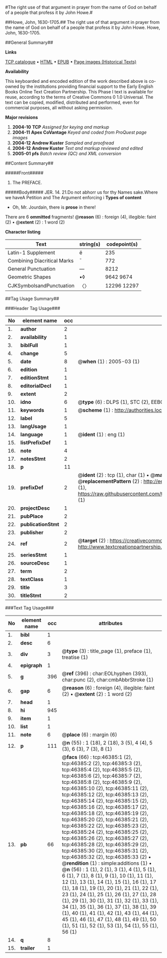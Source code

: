 #The right use of that argument in prayer from the name of God on behalf of a people that profess it by John Howe.#

##Howe, John, 1630-1705.##
The right use of that argument in prayer from the name of God on behalf of a people that profess it by John Howe.
Howe, John, 1630-1705.

##General Summary##

**Links**

[TCP catalogue](http://www.ota.ox.ac.uk/tcp/)  • 
[HTML](http://tei.it.ox.ac.uk/tcp/Texts-HTML/free/A44/A44689.html)  • 
[EPUB](http://tei.it.ox.ac.uk/tcp/Texts-EPUB/free/A44/A44689.epub) • 
[Page images (Historical Texts)](https://data.historicaltexts.jisc.ac.uk/view?pubId=eebo-11146736e&pageId=eebo-11146736e-46385-1)

**Availability**

This keyboarded and encoded edition of the
	       work described above is co-owned by the institutions
	       providing financial support to the Early English Books
	       Online Text Creation Partnership. This Phase I text is
	       available for reuse, according to the terms of Creative
	       Commons 0 1.0 Universal. The text can be copied,
	       modified, distributed and performed, even for
	       commercial purposes, all without asking permission.

**Major revisions**

1. __2004-10__ __TCP__ *Assigned for keying and markup*
1. __2004-11__ __Apex CoVantage__ *Keyed and coded from ProQuest page images*
1. __2004-12__ __Andrew Kuster__ *Sampled and proofread*
1. __2004-12__ __Andrew Kuster__ *Text and markup reviewed and edited*
1. __2005-01__ __pfs__ *Batch review (QC) and XML conversion*

##Content Summary##

#####Front#####

1. The PREFACE.

#####Body#####
JER. 14. 21.Do not abhorr us for thy Names sake.Where we haveA Petition and The Argument enforcing i
**Types of content**

  * Oh, Mr. Jourdain, there is **prose** in there!

There are 6 **ommitted** fragments! 
 @__reason__ (6) : foreign (4), illegible: faint (2)  •  @__extent__ (2) : 1 word (2)

**Character listing**


|Text|string(s)|codepoint(s)|
|---|---|---|
|Latin-1 Supplement|ë|235|
|Combining             Diacritical Marks|̄|772|
|General Punctuation|—|8212|
|Geometric Shapes|▪◊|9642 9674|
|CJKSymbolsandPunctuation|〈〉|12296 12297|

##Tag Usage Summary##

###Header Tag Usage###

|No|element name|occ|attributes|
|---|---|---|---|
|1.|__author__|2||
|2.|__availability__|1||
|3.|__biblFull__|1||
|4.|__change__|5||
|5.|__date__|8| @__when__ (1) : 2005-03 (1)|
|6.|__edition__|1||
|7.|__editionStmt__|1||
|8.|__editorialDecl__|1||
|9.|__extent__|2||
|10.|__idno__|6| @__type__ (6) : DLPS (1), STC (2), EEBO-CITATION (1), OCLC (1), VID (1)|
|11.|__keywords__|1| @__scheme__ (1) : http://authorities.loc.gov/ (1)|
|12.|__label__|5||
|13.|__langUsage__|1||
|14.|__language__|1| @__ident__ (1) : eng (1)|
|15.|__listPrefixDef__|1||
|16.|__note__|4||
|17.|__notesStmt__|2||
|18.|__p__|11||
|19.|__prefixDef__|2| @__ident__ (2) : tcp (1), char (1)  •  @__matchPattern__ (2) : ([0-9\-]+):([0-9IVX]+) (1), (.+) (1)  •  @__replacementPattern__ (2) : http://eebo.chadwyck.com/downloadtiff?vid=$1&page=$2 (1), https://raw.githubusercontent.com/textcreationpartnership/Texts/master/tcpchars.xml#$1 (1)|
|20.|__projectDesc__|1||
|21.|__pubPlace__|2||
|22.|__publicationStmt__|2||
|23.|__publisher__|2||
|24.|__ref__|2| @__target__ (2) : https://creativecommons.org/publicdomain/zero/1.0/ (1), http://www.textcreationpartnership.org/docs/. (1)|
|25.|__seriesStmt__|1||
|26.|__sourceDesc__|1||
|27.|__term__|2||
|28.|__textClass__|1||
|29.|__title__|3||
|30.|__titleStmt__|2||


###Text Tag Usage###

|No|element name|occ|attributes|
|---|---|---|---|
|1.|__bibl__|1||
|2.|__desc__|6||
|3.|__div__|3| @__type__ (3) : title_page (1), preface (1), treatise (1)|
|4.|__epigraph__|1||
|5.|__g__|396| @__ref__ (396) : char:EOLhyphen (393), char:punc (2), char:cmbAbbrStroke (1)|
|6.|__gap__|6| @__reason__ (6) : foreign (4), illegible: faint (2)  •  @__extent__ (2) : 1 word (2)|
|7.|__head__|1||
|8.|__hi__|945||
|9.|__item__|1||
|10.|__list__|1||
|11.|__note__|6| @__place__ (6) : margin (6)|
|12.|__p__|111| @__n__ (55) : 1 (18), 2 (18), 3 (5), 4 (4), 5 (3), 6 (3), 7 (3), 8 (1)|
|13.|__pb__|66| @__facs__ (66) : tcp:46385:1 (2), tcp:46385:2 (2), tcp:46385:3 (2), tcp:46385:4 (2), tcp:46385:5 (2), tcp:46385:6 (2), tcp:46385:7 (2), tcp:46385:8 (2), tcp:46385:9 (2), tcp:46385:10 (2), tcp:46385:11 (2), tcp:46385:12 (2), tcp:46385:13 (2), tcp:46385:14 (2), tcp:46385:15 (2), tcp:46385:16 (2), tcp:46385:17 (2), tcp:46385:18 (2), tcp:46385:19 (2), tcp:46385:20 (2), tcp:46385:21 (2), tcp:46385:22 (2), tcp:46385:23 (2), tcp:46385:24 (2), tcp:46385:25 (2), tcp:46385:26 (2), tcp:46385:27 (2), tcp:46385:28 (2), tcp:46385:29 (2), tcp:46385:30 (2), tcp:46385:31 (2), tcp:46385:32 (2), tcp:46385:33 (2)  •  @__rendition__ (1) : simple:additions (1)  •  @__n__ (56) : 1 (1), 2 (1), 3 (1), 4 (1), 5 (1), 6 (1), 7 (1), 8 (1), 9 (1), 10 (1), 11 (1), 12 (1), 13 (1), 14 (1), 15 (1), 16 (1), 17 (1), 18 (1), 19 (1), 20 (1), 21 (1), 22 (1), 23 (1), 24 (1), 25 (1), 26 (1), 27 (1), 28 (1), 29 (1), 30 (1), 31 (1), 32 (1), 33 (1), 34 (1), 35 (1), 36 (1), 37 (1), 38 (1), 39 (1), 40 (1), 41 (1), 42 (1), 43 (1), 44 (1), 45 (1), 46 (1), 47 (1), 48 (1), 49 (1), 50 (1), 51 (1), 52 (1), 53 (1), 54 (1), 55 (1), 56 (1)|
|14.|__q__|8||
|15.|__trailer__|1||
